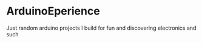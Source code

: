 # ArduinoEperience
Just random arduino projects I build for fun and discovering electronics and such
